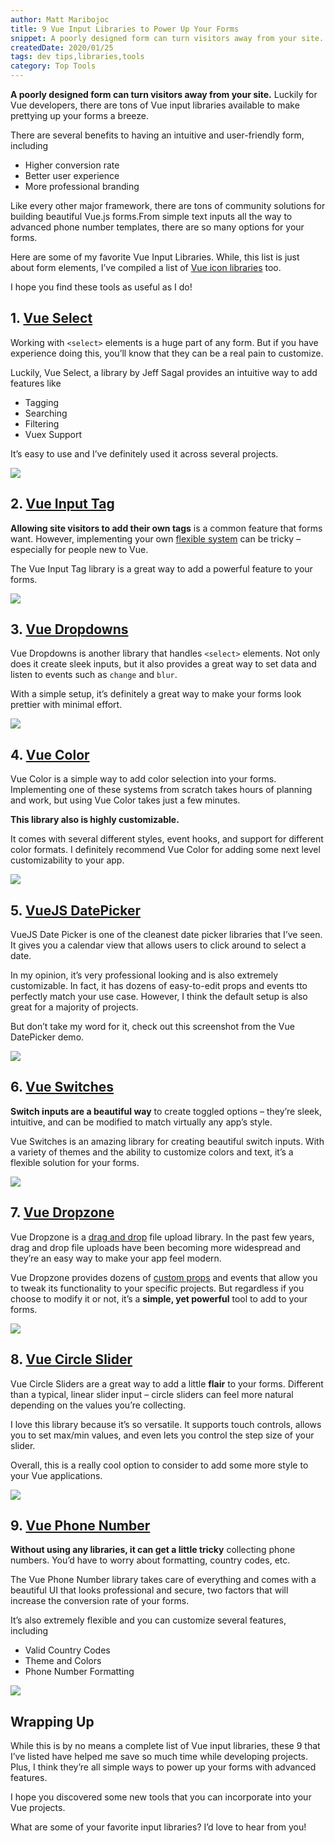 ```yaml
---
author: Matt Maribojoc
title: 9 Vue Input Libraries to Power Up Your Forms
snippet: A poorly designed form can turn visitors away from your site. Luckily there are tons of Vue input libraries available to make prettying up your forms a breeze.
createdDate: 2020/01/25
tags: dev tips,libraries,tools
category: Top Tools
---
```


**A poorly designed form can turn visitors away from your site.** Luckily for Vue developers, there are tons of Vue input libraries available to make prettying up your forms a breeze.

There are several benefits to having an intuitive and user-friendly form, including

-   Higher conversion rate
-   Better user experience
-   More professional branding

Like every other major framework, there are tons of community solutions for building beautiful Vue.js forms.From simple text inputs all the way to advanced phone number templates, there are so many options for your forms.

Here are some of my favorite Vue Input Libraries. While, this list is just about form elements, I’ve compiled a list of [Vue icon libraries](https://learnvue.co/2019/12/8-free-vue-icon-libraries-to-pretty-up-your-web-app/) too.

I hope you find these tools as useful as I do!

## 1\. [Vue Select](https://github.com/sagalbot/vue-select)

Working with `<select>` elements is a huge part of any form. But if you have experience doing this, you’ll know that they can be a real pain to customize.

Luckily, Vue Select, a library by Jeff Sagal provides an intuitive way to add features like

-   Tagging
-   Searching
-   Filtering
-   Vuex Support

It’s easy to use and I’ve definitely used it across several projects.

![](img/vue-select.gif)

## 2\. [Vue Input Tag](https://github.com/matiastucci/vue-input-tag)

**Allowing site visitors to add their own tags** is a common feature that forms want. However, implementing your own [flexible system](https://learnvue.co/2019/12/using-component-slots-in-vuejs%e2%80%8a-%e2%80%8aan-overview/) can be tricky – especially for people new to Vue.

The Vue Input Tag library is a great way to add a powerful feature to your forms.

![](img/vue-input-form.png)

## 3\. [Vue Dropdowns](https://github.com/mikerodham/vue-dropdowns)

Vue Dropdowns is another library that handles `<select>` elements. Not only does it create sleek inputs, but it also provides a great way to set data and listen to events such as `change` and `blur`.

With a simple setup, it’s definitely a great way to make your forms look prettier with minimal effort.

![](img/vue-dropdown.png)

## 4\. [Vue Color](https://github.com/xiaokaike/vue-color)

Vue Color is a simple way to add color selection into your forms. Implementing one of these systems from scratch takes hours of planning and work, but using Vue Color takes just a few minutes.

**This library also is highly customizable.**

It comes with several different styles, event hooks, and support for different color formats. I definitely recommend Vue Color for adding some next level customizability to your app.

![](img/vue-color.png)

## 5\. [VueJS DatePicker](https://github.com/charliekassel/vuejs-datepicker)

VueJS Date Picker is one of the cleanest date picker libraries that I’ve seen. It gives you a calendar view that allows users to click around to select a date.

In my opinion, it’s very professional looking and is also extremely customizable. In fact, it has dozens of easy-to-edit props and events tto perfectly match your use case. However, I think the default setup is also great for a majority of projects.

But don’t take my word for it, check out this screenshot from the Vue DatePicker demo.

![](img/vue-datepicker.gif)

## 6\. [Vue Switches](https://github.com/drewjbartlett/vue-switches)

**Switch inputs are a beautiful way** to create toggled options – they’re sleek, intuitive, and can be modified to match virtually any app’s style.

Vue Switches is an amazing library for creating beautiful switch inputs. With a variety of themes and the ability to customize colors and text, it’s a flexible solution for your forms.

![](img/vue-switches.png)

## 7\. [Vue Dropzone](https://rowanwins.github.io/vue-dropzone/docs/dist/#/demo)

Vue Dropzone is a [drag and drop](https://learnvue.co/2020/01/how-to-add-drag-and-drop-to-your-vuejs-project) file upload library. In the past few years, drag and drop file uploads have been becoming more widespread and they’re an easy way to make your app feel modern.

Vue Dropzone provides dozens of [custom props](https://learnvue.co/2020/01/creating-your-first-vuejs-custom-directive/) and events that allow you to tweak its functionality to your specific projects. But regardless if you choose to modify it or not, it’s a **simple, yet powerful** tool to add to your forms.

![](img/vue-dropzone.png)

## 8\. [Vue Circle Slider](https://github.com/devstark-com/vue-circle-slider)

Vue Circle Sliders are a great way to add a little **flair** to your forms. Different than a typical, linear slider input – circle sliders can feel more natural depending on the values you’re collecting.

I love this library because it’s so versatile. It supports touch controls, allows you to set max/min values, and even lets you control the step size of your slider.

Overall, this is a really cool option to consider to add some more style to your Vue applications.

![](img/vue-circle-slider.gif)

## 9\. [Vue Phone Number](https://github.com/LouisMazel/vue-phone-number-input)

**Without using any libraries, it can get a little tricky** collecting phone numbers. You’d have to worry about formatting, country codes, etc.

The Vue Phone Number library takes care of everything and comes with a beautiful UI that looks professional and secure, two factors that will increase the conversion rate of your forms.

It’s also extremely flexible and you can customize several features, including

-   Valid Country Codes
-   Theme and Colors
-   Phone Number Formatting

![](img/vue-phone-number.gif)

## Wrapping Up

While this is by no means a complete list of Vue input libraries, these 9 that I’ve listed have helped me save so much time while developing projects. Plus, I think they’re all simple ways to power up your forms with advanced features.

I hope you discovered some new tools that you can incorporate into your Vue projects.

What are some of your favorite input libraries? I’d love to hear from you!
